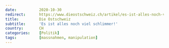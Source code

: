 ```yaml
---
date:          2020-10-30
redirect:      https://www.dieostschweiz.ch/artikel/es-ist-alles-noch-viel-schlimmer-kYDn8vz
title:         Die Ostschweiz
subtitle:      'Es ist alles noch viel schlimmer!'
country:       CH
categories:    [Politik]
tags:          [massnahmen, manipulation]
---
```

